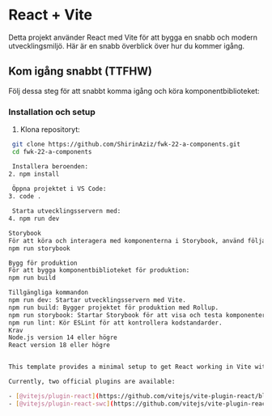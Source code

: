 # React + Vite

Detta projekt använder React med Vite för att bygga en snabb och modern utvecklingsmiljö. Här är en snabb överblick över hur du kommer igång.

## Kom igång snabbt (TTFHW)

Följ dessa steg för att snabbt komma igång och köra komponentbiblioteket:

### Installation och setup

1. Klona repositoryt:
  ```bash
   git clone https://github.com/ShirinAziz/fwk-22-a-components.git
   cd fwk-22-a-components

   Installera beroenden:
2. npm install
   
   Öppna projektet i VS Code:
3. code .

   Starta utvecklingsservern med:
4. npm run dev

Storybook
För att köra och interagera med komponenterna i Storybook, använd följande kommando:
npm run storybook

Bygg för produktion
För att bygga komponentbiblioteket för produktion:
npm run build

Tillgängliga kommandon
npm run dev: Startar utvecklingsservern med Vite.
npm run build: Bygger projektet för produktion med Rollup.
npm run storybook: Startar Storybook för att visa och testa komponenterna.
npm run lint: Kör ESLint för att kontrollera kodstandarder.
Krav
Node.js version 14 eller högre
React version 18 eller högre


This template provides a minimal setup to get React working in Vite with HMR and some ESLint rules.

Currently, two official plugins are available:

- [@vitejs/plugin-react](https://github.com/vitejs/vite-plugin-react/blob/main/packages/plugin-react/README.md) uses [Babel](https://babeljs.io/) for Fast Refresh
- [@vitejs/plugin-react-swc](https://github.com/vitejs/vite-plugin-react-swc) uses [SWC](https://swc.rs/) for Fast Refresh
